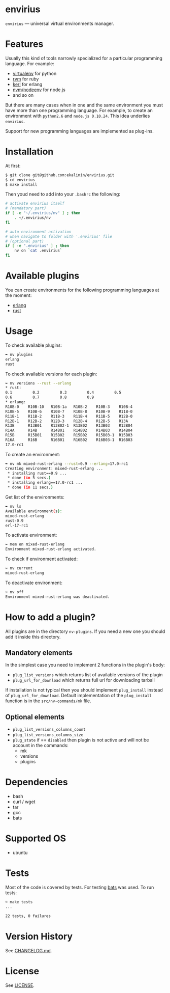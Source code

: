 envirius
========

``envirius`` — universal virtual environments manager.

Features
========

Usually this kind of tools narrowly specialized for a  particular
programming language. For example:

  * [virtualenv](https://github.com/pypa/virtualenv/) for python
  * [rvm](https://github.com/wayneeseguin/rvm/) for ruby
  * [kerl](https://github.com/spawngrid/kerl/) for erlang
  * [nvm](https://github.com/creationix/nvm)/[nodeenv](https://github.com/ekalinin/nodeenv/) for node.js
  * and so on

But there are many cases when in one and the same environment you must have more
than one programming language. For example, to create an environment with
``python2.6`` and ``node.js 0.10.24``. This idea underlies ``envirius``.

Support for new programming languages are implemented as plug-ins.

Installation
============

At first:

```bash
$ git clone git@github.com:ekalinin/envirius.git
$ cd envirius
$ make install
```

Then youd need to add into your ``.bashrc`` the following:

```bash
# activate envirius itself
# (mandatory part)
if [ -e "~/.envirius/nv" ] ; then
    . ~/.envirius/nv
fi

# auto environment activation
# when navigate to folder with '.envirius' file
# (optional part)
if [ -e ".envirius" ] ; then
    nv on `cat .envirius`
fi
```

Available plugins
=================

You can create environments for the following programming languages
at the moment:

* [erlang](http://erlang.org/)
* [rust](http://rust-lang.org/)

Usage
=====

To check available plugins:

```bash
➥ nv plugins
erlang
rust
```

To check available versions for each plugin:

```bash
➥ nv versions --rust --erlang
* rust:
0.1         0.2         0.3         0.4         0.5
0.6         0.7         0.8         0.9
* erlang:
R10B-0    R10B-10   R10B-1a   R10B-2    R10B-3    R10B-4
R10B-5    R10B-6    R10B-7    R10B-8    R10B-9    R11B-0
R11B-1    R11B-2    R11B-3    R11B-4    R11B-5    R12B-0
R12B-1    R12B-2    R12B-3    R12B-4    R12B-5    R13A
R13B      R13B01    R13B02-1  R13B02    R13B03    R13B04
R14A      R14B      R14B01    R14B02    R14B03    R14B04
R15B      R15B01    R15B02    R15B02    R15B03-1  R15B03
R16A      R16B      R16B01    R16B02    R16B03-1  R16B03
17.0-rc1
```

To create an environment:

```bash
➥ nv mk mixed-rust-erlang --rust=0.9 --erlang=17.0-rc1
Creating environment: mixed-rust-erlang ...
 * installing rust==0.9 ...
 * done (in 5 secs.)
 * installing erlang==17.0-rc1 ...
 * done (in 11 secs.)
```

Get list of the environments:

```bash
➥ nv ls
Available environment(s):
mixed-rust-erlang
rust-0.9
erl-17-rc1
```

To activate environment:

```bash
➥ mem on mixed-rust-erlang
Environment mixed-rust-erlang activated.
```

To check if environment activated:

```bash
➥ nv current
mixed-rust-erlang
```

To deactivate environment:

```bash
➥ nv off
Environment mixed-rust-erlang was deactivated.
```

How to add a plugin?
====================

All plugins are in the directory ``nv-plugins``. If you need a new one
you should add it inside this directory.

Mandatory elements
-------------------

In the simplest case you need to implement 2 functions in the plugin's
body:

* ``plug_list_versions`` which returns list of available versions of the plugin
* ``plug_url_for_download`` which returns full url for downloading tarball

If installation is not typical then you should implement ``plug_install``
instead of ``plug_url_for_download``. Default implementation of the
``plug_install`` function is in the ``src/nv-commands/mk`` file.

Optional elements
-----------------

* ``plug_list_versions_columns_count``
* ``plug_list_versions_columns_size``
* ``plug_state`` if == ``disabled`` then plugin is not active and will not
  be account in the commands:
  * mk
  * versions
  * plugins

Dependencies
============

* bash
* curl / wget
* tar
* gcc
* bats

Supported OS
============

* ubuntu

Tests
=====

Most of the code is covered by tests. For testing
[bats](https://github.com/sstephenson/bats) was used.
To run tests:

```bash
➥ make tests
...

22 tests, 0 failures
```

Version History
===============

See [CHANGELOG.md](https://github.com/ekalinin/envirius/blob/master/CHANGELOG.md).

License
=======

See [LICENSE](https://github.com/ekalinin/envirius/blob/master/LICENSE).
